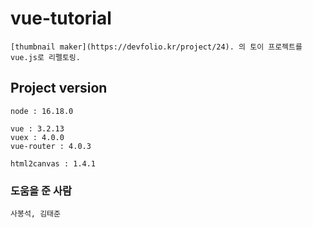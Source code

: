 # vue-tutorial

```
[thumbnail maker](https://devfolio.kr/project/24). 의 토이 프로젝트를 vue.js로 리펠토링.
```

## Project version

```
node : 16.18.0

vue : 3.2.13
vuex : 4.0.0
vue-router : 4.0.3

html2canvas : 1.4.1
```

### 도움을 준 사람

```
사봉석, 김태준
```
